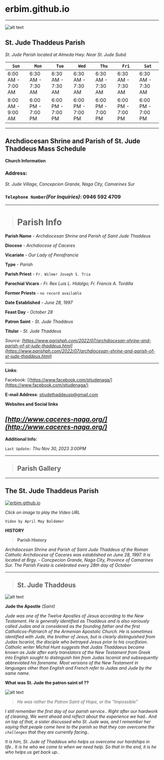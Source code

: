 # erbim.github.io
***
![alt text](https://upload.wikimedia.org/wikipedia/commons/4/44/St_jude_naga_city.JPG)

## **St. Jude Thaddeus Parish**
*St. Jude Parish located at Almeda Hwy. Near St. Jude Subd.*


| `Sun` | `Mon` | `Tue` | `Wed` | `Thu` | `Fri` | `Sat` |
| --- | --- | --- | --- | --- | --- | --- |
|   6:00 AM - 7:00 AM   |   6:30 AM - 7:30 AM   |   6:30 AM - 7:30 AM   |   6:30 AM - 7:30 AM   |   6:30 AM - 7:30 AM   |   6:30 AM - 7:30 AM   |   6:30 AM - 7:30 AM   |
| 8:00 AM - 9:00 AM | 6:00 PM - 7:00 PM | 6:00 PM - 7:00 PM | 6:00 PM - 7:00 PM | 6:00 PM - 7:00 PM | 6:00 PM - 7:00 PM | 6:00 PM - 7:00 PM |


***

## Archdiocesan Shrine and Parish of St. Jude Thaddeus Mass Schedule
**Church Information**


### Address:
*St. Jude Village, Concepcion Grande, Naga City, Camarines Sur*



### `Telephone Number`*(For Inquiries)*: **0946 592 4709**

---
> # Parish Info

**Parish Name** - *Archdiocesan Shrine and Parish of Saint Jude Thaddeus*

**Diocese** - *Archdiocese of Caceres*

**Vicariate** - *Our Lady of Penafrancia*

**Type** - *Parish*

**Parish Priest** - `Fr. Wilmer Joseph S. Tria`

**Parochial Vicars** - *Fr. Rex Luis L. Hidalgo; Fr. Francis A. Tordilla*

**Former Priests** - `no record available`

**Date Established** - *June 28, 1997*

**Feast Day** - *October 28*

**Patron Saint** - *St. Jude Thaddeus*

**Titular** - *St. Jude Thaddeus*

*Source: [https://www.parishph.com/2022/07/archdiocesan-shrine-and-parish-of-st-jude-thaddeus.html](https://www.parishph.com/2022/07/archdiocesan-shrine-and-parish-of-st-jude-thaddeus.html)*

---

 **Links**: 

Facebook:  [(https://www.facebook.com/stjudenaga/](https://www.facebook.com/stjudenaga/)

**E-mail Address**: [stjudethaddeusp@gmail.com](stjudethaddeusp@gmail.com)

 **Websites and Social links**

*[http://www.caceres-naga.org/](http://www.caceres-naga.org/)*
---

 **Additional Info:**

`Last Update:` *Thu Nov 30, 2023 3:00PM*

***

> ## Parish Gallery

***



## The St. Jude Thaddeus Parish
[![erbim.github.io](https://img.youtube.com/vi/ffU-w7QWGZY/0.jpg)](https://www.youtube.com/watch?v=ffU-w7QWGZY)
 
  *Click on image to play the Video URL*

 `Video by April May Baldemor`

 **HISTORY**
> **Parish History**
 
*Archdiocesan Shrine and Parish of Saint Jude Thaddeus of the Roman Catholic Archdiocese of Caceres was established on June 28, 1997. It is located at Brgy.  - Concpecion Grande, Naga City, Province of Camarines Sur. The Parish Fiesta is celebrated every 28th day of October*


---
> ## St. Jude Thaddeus
![alt text](https://i.ytimg.com/vi/cuomhYIFf0U/maxresdefault.jpg
) 

 **Jude the Apostle** *(Saint)*

*Jude was one of the Twelve Apostles of Jesus according to the New Testament. He is generally identified as Thaddeus and is also variously called Judas and is considered as the founding father and the first Catholicos-Patriarch of the Armenian Apostolic Church. He is sometimes identified with Jude, the brother of Jesus, but is clearly distinguished from Judas Iscariot, the disciple who betrayed Jesus prior to his crucifixion. Catholic writer Michal Hunt suggests that Judas Thaddaeus became known as Jude after early translators of the New Testament from Greek into English sought to distinguish him from Judas Iscariot and subsequently abbreviated his forename. Most versions of the New Testament in languages other than English and French refer to Judas and Jude by the same name.*


  **What was St. Jude the patron saint of ??**


![alt text](https://upload.wikimedia.org/wikipedia/commons/thumb/4/4f/Anthonis_van_Dyck%2C_%2C_Kunsthistorisches_Museum_Wien%2C_Gem%C3%A4ldegalerie_-_Apostel_Judas_Thadd%C3%A4us_-_GG_6809_-_Kunsthistorisches_Museum.jpg/220px-Anthonis_van_Dyck%2C_%2C_Kunsthistorisches_Museum_Wien%2C_Gem%C3%A4ldegalerie_-_Apostel_Judas_Thadd%C3%A4us_-_GG_6809_-_Kunsthistorisches_Museum.jpg
   ) 
  
   > *He was rather the Patron Saint of Hope, or the "Impossible"*

*I still remember the first day of our parish service.. Right after our hardwork of cleaning, We went ahead and reflect about the experience we had.. And on top of that, a sister discussed who St. Jude was, and I remember her saying that people come here to the parish so that they can overcome the `challenges` that they are currently facing..*

*It is him, St. Jude of Thaddeus who helps us overcome our hardships in life.. It is he who we come to when we need help. So that in the end, it is he who helps us get back up..*

